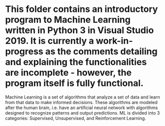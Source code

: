 # This folder contains an introductory program to Machine Learning written in Python 3 in Visual Studio 2019. It is currently a work-in-progress as the comments detailing and explaining the functionalities are incomplete - however, the program itself is fully functional.

Machine Learning is a set of algorithms that analyze a set of data and learn from that data to make informed decisions.
These algorithms are modeled after the human brain, i.e. have an artificial neural network with algorithms designed
to recognize patterns and output predictions. ML is divided into 3 categories: Supervised, Unsupervised, and Reinforcement Learning.
